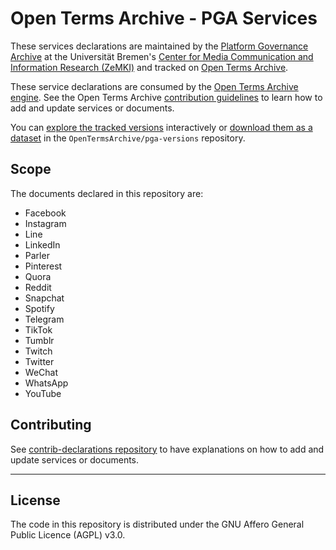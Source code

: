 # Open Terms Archive - PGA Services

These services declarations are maintained by the [Platform Governance Archive](https://pga.hiig.de/) at the Universität Bremen's [Center for Media Communication and Information Research (ZeMKI)](https://www.uni-bremen.de/zemki) and tracked on [Open Terms Archive](https://opentermsarchive.org).

These service declarations are consumed by the [Open Terms Archive engine](https://github.com/ambanum/OpenTermsArchive). See the Open Terms Archive [contribution guidelines](https://github.com/OpenTermsArchive/contrib-declarations/blob/main/CONTRIBUTING.md) to learn how to add and update services or documents.

You can [explore the tracked versions](https://github.com/OpenTermsArchive/pga-versions) interactively or [download them as a dataset](https://github.com/OpenTermsArchive/pga-versions/releases) in the `OpenTermsArchive/pga-versions` repository.

## Scope

The documents declared in this repository are:

- Facebook
- Instagram
- Line
- LinkedIn
- Parler
- Pinterest
- Quora
- Reddit
- Snapchat
- Spotify
- Telegram
- TikTok
- Tumblr
- Twitch
- Twitter
- WeChat
- WhatsApp
- YouTube

## Contributing

See [contrib-declarations repository](https://github.com/OpenTermsArchive/contrib-declarations/blob/main/CONTRIBUTING.md) to have explanations on how to add and update services or documents.


- - - -

## License

The code in this repository is distributed under the GNU Affero General Public Licence (AGPL) v3.0.
